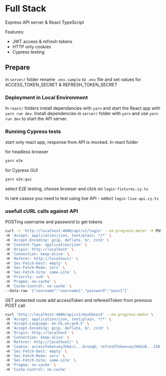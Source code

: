 # Full Stack

Express API server & React TypeScript
 
Features: 
- JWT access & refresh tokens 
- HTTP only cookies
- Cypress testing

## Prepare

in `server/` folder rename `.env.sample` to `.env` file  and set values for ACCESS_TOKEN_SECRET & REFRESH_TOKEN_SECRET

### Deployment in Local Environment

In `react/` folders install dependancies with `yarn` and start the React app with `yarn run dev`.
Install dependencies in `server/` folder with `yarn` and use `yarn run dev` to start the API server. 

### Running Cypress tests

start only react app, response from API is mocked. In react folder

for headless browser
```sh
yarn e2e
``` 

for Cypress GUI
```sh
yarn e2e:gui
``` 

select E2E testing, choose browser and click on `login-fixtures.cy.ts`

In rare casess you need to test using live API - select `login-live-api.cy.ts`

### usefull cURL calls against API

POSTing username and password to get tokens

```sh
curl -i 'http://localhost:4000/api/v1/login' --no-progress-meter -X POST \
-H 'Accept: application/json, text/plain, */*' \
-H 'Accept-Encoding: gzip, deflate, br, zstd' \
-H 'Content-Type: application/json' \
-H 'Origin: http://localhost' \
-H 'Connection: keep-alive' \
-H 'Referer: http://localhost/' \
-H 'Sec-Fetch-Dest: empty' \
-H 'Sec-Fetch-Mode: cors' \
-H 'Sec-Fetch-Site: same-site' \
-H 'Priority: u=0' \
-H 'Pragma: no-cache' \
-H 'Cache-Control: no-cache' \
--data-raw '{"username":"username1","password":"pass1"}'
```

GET protected route add accessToken and refereshToken from previous POST call
```sh
curl 'http://localhost:4000/api/v1/dashboard' --no-progress-meter \
-H 'Accept: application/json, text/plain, */*' \
-H 'Accept-Language: en-US,en;q=0.5' \
-H 'Accept-Encoding: gzip, deflate, br, zstd' \
-H 'Origin: http://localhost' \
-H 'Connection: keep-alive' \
-H 'Referer: http://localhost/' \
-H 'Cookie: accessToken=eyJhbGci...6vvoq8; refreshToken=eyJhbGcB...1S0' \
-H 'Sec-Fetch-Dest: empty' \
-H 'Sec-Fetch-Mode: cors' \
-H 'Sec-Fetch-Site: same-site' \
-H 'Pragma: no-cache' \
-H 'Cache-Control: no-cache'
```